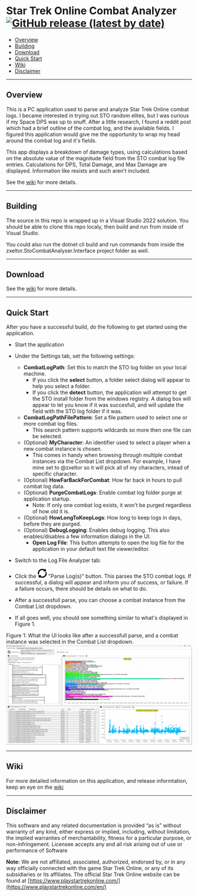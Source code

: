 # Star Trek Online Combat Analyzer [![GitHub release (latest by date)](https://img.shields.io/github/v/release/zxeltor/STOCombatAnalyzer)](https://github.com/zxeltor/STOCombatAnalyzer/releases/latest)

* [Overview](#overview)
* [Building](#building)
* [Download](#download)
* [Quick Start](#quick-start)
* [Wiki](#wiki)
* [Disclaimer](#disclaimer)

---
## Overview
This is a PC application used to parse and analyze Star Trek Online combat logs. I became interested in trying out STO random elites, but I was curious if my Space DPS was up to snuff. After a little research, I found a reddit post which had a brief outline of the combat log, and the available fields. I figured this application would give me the opportunity to wrap my head around the combat log and it's fields.

This app displays a breakdown of damage types, using calculations based on the absolute value of the magnitude field from the STO combat log file entries. Calculations for DPS, Total Damage, and Max Damage are displayed. Information like resists and such aren't included.

See the [wiki](https://github.com/zxeltor/STOCombatAnalyzer/wiki) for more details.

---
## Building
The source in this repo is wrapped up in a Visual Studio 2022 solution. You should be able to clone this repo localy, then build and run from inside of Visual Studio.

You could also run the dotnet cli build and run commands from inside the zxeltor.StoCombatAnalyser.Interface project folder as well.

---

## Download
See the [wiki](https://github.com/zxeltor/STOCombatAnalyzer/wiki) for more details.

---

## Quick Start
After you have a successful build, do the following to get started using the application.

- Start the application
- Under the Settings tab, set the following settings:
  - **CombatLogPath**: Set this to match the STO log folder on your local machine.
    - If you click the **select** button, a folder select dialog will appear to help you select a folder.
    - If you click the **detect** button, the application will attempt to get the STO install folder from the windows registry. A dialog box will appear to let you know if it was succesfull, and will update the field with the STO log folder if it was.
  - **CombatLogPathFilePattern**: Set a file pattern used to select one or more combat log files.
    - This search pattern supports wildcards so more then one file can be selected.
  - (Optional) **MyCharacter**: An identifier used to select a player when a new combat instance is chosen.
    - This comes in handy when browsing through multiple combat instances via the Combat List dropdown. For example, I have mine set to @zxeltor so it will pick all of my characters, intead of specific character.
  - (Optional) **HowFarBackForCombat**: How far back in hours to pull combat log data.
  - (Optional) **PurgeCombatLogs**: Enable combat log folder purge at application startup.
    - Note: If only one combat log exists, it won't be purged regardless of how old it is.
  - (Optional) **HowLongToKeepLogs**: How long to keep logs in days, before they are purged.
  - (Optional) **DebugLogging**: Enables debug logging. This also enables/disables a few information dialogs in the UI.
    - **Open Log File**: This button attempts to open the log file for the application in your default text file viewer/editor.

- Switch to the Log File Analyzer tab:
- Click the ![Parse Log(s)](https://github.com/zxeltor/STOCombatAnalyzer/blob/master/zxeltor.StoCombatAnalyser.Interface/Images/glyphicons-82-refresh.png) "Parse Log(s)" button. This parses the STO combat logs. If successful, a dialog will appear and inform you of success, or failure. If a failure occurs, there should be details on what to do.
- After a successfull parse, you can choose a combat instance from the Combat List dropdown.
- If all goes well, you should see something similar to what's displayed in Figure 1.

Figure 1: What the UI looks like after a successfull parse, and a combat instance was selected in the Combat List dropdown.
![The main tab](https://github.com/zxeltor/STOCombatAnalyzer/blob/master/zxeltor.StoCombatAnalyser.Interface/Images/StoCombatAnalyzerScreenShot.jpg)

---

## Wiki
For more detailed information on this application, and release informtation, keep an eye on the [wiki](https://github.com/zxeltor/STOCombatAnalyzer/wiki)

---

## Disclaimer
This software and any related documentation is provided “as is” without warranty of any kind, either express or implied, including, without limitation, the implied warranties of merchantability, fitness for a particular purpose, or non-infringement. Licensee accepts any and all risk arising out of use or performance of Software

**Note:** We are not affiliated, associated, authorized, endorsed by, or in any way officially connected with the game Star Trek Online, or any of its subsidiaries or its affiliates. The official Star Trek Online website can be found at [https://www.playstartrekonline.com/](https://www.playstartrekonline.com/en/)
